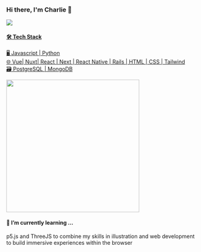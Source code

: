 ### Hi there, I'm Charlie 👋
<p  align='left'>
  <a href="https://www.linkedin.com/in/charlie-fischer/"> <img src="https://img.shields.io/badge/linkedin-%230077B5.svg?&style=for-the-badge&logo=linkedin&logoColor=white" />
</p>

#### 🛠 Tech Stack
 🖥  Javascript | Python  <br />
 🌐  Vue| Nuxt| React | Next | React Native | Rails | HTML | CSS | Tailwind <br />
 🗃  PostgreSQL | MongoDB <br />

<p align='left'>
  <a href="#"><img src="https://github-readme-stats.vercel.app/api?username=charliefischer&show_icons=true&count_private=true&theme=dark" width="350"></a>
</p>


#### 🌱 I’m currently learning ...
p5.js and ThreeJS to combine my skills in illustration and web development to build immersive experiences within the browser
